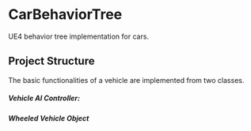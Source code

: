 # CarBehaviorTree
UE4 behavior tree implementation for cars. 

## Project Structure
The basic functionalities of a vehicle are implemented from two classes. 

##### Vehicle AI Controller:

##### Wheeled Vehicle Object
